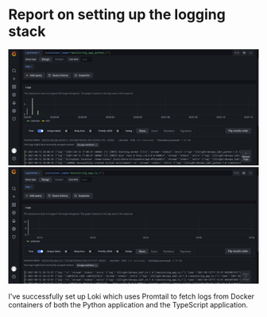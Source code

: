 # Report on setting up the logging stack

![Screenshot of Grafana (Python)](./grafana-python.png)
![Screenshot of Grafana (TypeScript)](./grafana-ts.png)

I've successfully set up Loki which uses Promtail to fetch logs from Docker containers of both the Python application and the TypeScript application.
